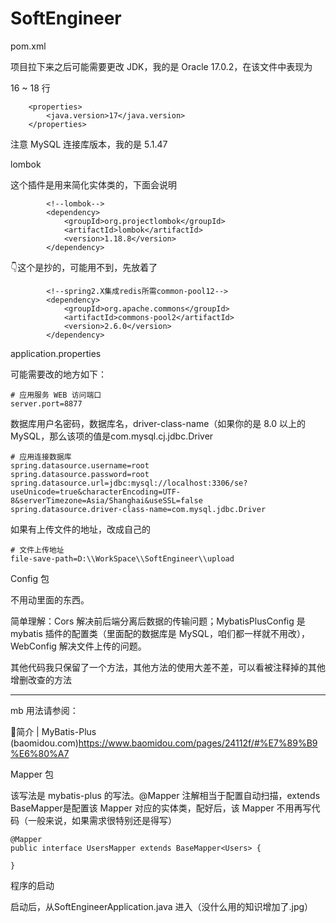 # SoftEngineer
pom.xml

项目拉下来之后可能需要更改 JDK，我的是 Oracle 17.0.2，在该文件中表现为

16 ~ 18 行

        <properties>
            <java.version>17</java.version>
        </properties>



注意 MySQL 连接库版本，我的是 5.1.47

lombok

这个插件是用来简化实体类的，下面会说明

            <!--lombok-->
            <dependency>
                <groupId>org.projectlombok</groupId>
                <artifactId>lombok</artifactId>
                <version>1.18.8</version>
            </dependency>



👇这个是抄的，可能用不到，先放着了

            <!--spring2.X集成redis所需common-pool12-->
            <dependency>
                <groupId>org.apache.commons</groupId>
                <artifactId>commons-pool2</artifactId>
                <version>2.6.0</version>
            </dependency>

application.properties

可能需要改的地方如下：

    # 应用服务 WEB 访问端口
    server.port=8877



数据库用户名密码，数据库名，driver-class-name（如果你的是 8.0 以上的 MySQL，那么该项的值是com.mysql.cj.jdbc.Driver

    # 应用连接数据库
    spring.datasource.username=root
    spring.datasource.password=root
    spring.datasource.url=jdbc:mysql://localhost:3306/se?useUnicode=true&characterEncoding=UTF-8&serverTimezone=Asia/Shanghai&useSSL=false
    spring.datasource.driver-class-name=com.mysql.jdbc.Driver

如果有上传文件的地址，改成自己的

    # 文件上传地址
    file-save-path=D:\\WorkSpace\\SoftEngineer\\upload

Config 包

不用动里面的东西。

简单理解：Cors 解决前后端分离后数据的传输问题；MybatisPlusConfig 是 mybatis 插件的配置类（里面配的数据库是 MySQL，咱们都一样就不用改），WebConfig 解决文件上传的问题。

其他代码我只保留了一个方法，其他方法的使用大差不差，可以看被注释掉的其他增删改查的方法

---

mb 用法请参阅：

:link:简介 | MyBatis-Plus (baomidou.com)https://www.baomidou.com/pages/24112f/#%E7%89%B9%E6%80%A7

Mapper 包

该写法是 mybatis-plus 的写法。@Mapper 注解相当于配置自动扫描，extends BaseMapper<Users>是配置该 Mapper 对应的实体类，配好后，该 Mapper 不用再写代码（一般来说，如果需求很特别还是得写）

    @Mapper
    public interface UsersMapper extends BaseMapper<Users> {
    
    }



程序的启动

启动后，从SoftEngineerApplication.java 进入（没什么用的知识增加了.jpg）
